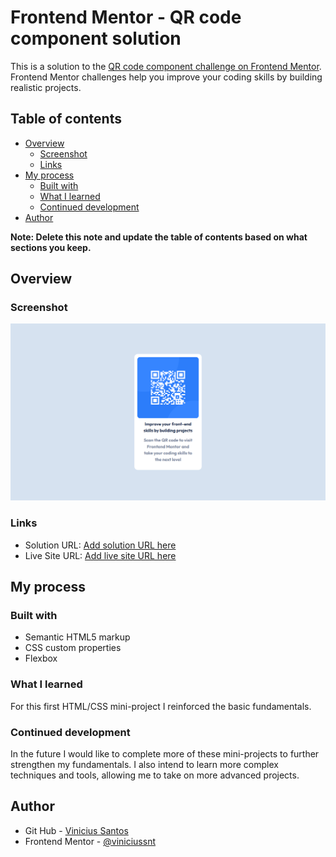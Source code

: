 # Frontend Mentor - QR code component solution

This is a solution to the [QR code component challenge on Frontend Mentor](https://www.frontendmentor.io/challenges/qr-code-component-iux_sIO_H). Frontend Mentor challenges help you improve your coding skills by building realistic projects. 

## Table of contents

- [Overview](#overview)
  - [Screenshot](#screenshot)
  - [Links](#links)
- [My process](#my-process)
  - [Built with](#built-with)
  - [What I learned](#what-i-learned)
  - [Continued development](#continued-development)
- [Author](#author)

**Note: Delete this note and update the table of contents based on what sections you keep.**

## Overview

### Screenshot

![](./screenshot.png)


### Links

- Solution URL: [Add solution URL here](https://github.com/viniciussnt/qr-code)
- Live Site URL: [Add live site URL here](https://viniciussnt.github.io/qr-code/)

## My process

### Built with

- Semantic HTML5 markup
- CSS custom properties
- Flexbox

### What I learned

For this first HTML/CSS mini-project I reinforced the basic fundamentals.


### Continued development

In the future I would like to complete more of these mini-projects to further strengthen my fundamentals. I also intend to learn more complex techniques and tools, allowing me to take on more advanced projects.

## Author

- Git Hub - [Vinicius Santos](https://github.com/viniciussnt)
- Frontend Mentor - [@viniciussnt](https://www.frontendmentor.io/profile/viniciussnt)
